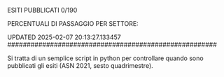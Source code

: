 ESITI PUBBLICATI 0/190 

PERCENTUALI DI PASSAGGIO PER SETTORE:

UPDATED 2025-02-07 20:13:27.133457
###################################################### 

Si tratta di un semplice script in python per controllare quando sono pubblicati gli esiti (ASN 2021, sesto quadrimestre).

